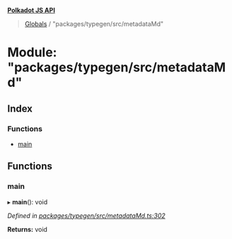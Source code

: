 **[Polkadot JS API](../README.md)**

> [Globals](../globals.md) / "packages/typegen/src/metadataMd"

# Module: "packages/typegen/src/metadataMd"

## Index

### Functions

* [main](_packages_typegen_src_metadatamd_.md#main)

## Functions

### main

▸ **main**(): void

*Defined in [packages/typegen/src/metadataMd.ts:302](https://github.com/polkadot-js/api/blob/f778bf32e/packages/typegen/src/metadataMd.ts#L302)*

**Returns:** void
